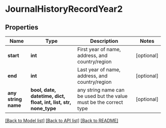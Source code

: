 # JournalHistoryRecordYear2


## Properties
Name | Type | Description | Notes
------------ | ------------- | ------------- | -------------
**start** | **int** | First year of name, address, and country/region | [optional] 
**end** | **int** | Last year of name, address, and country/region | [optional] 
**any string name** | **bool, date, datetime, dict, float, int, list, str, none_type** | any string name can be used but the value must be the correct type | [optional]

[[Back to Model list]](../README.md#documentation-for-models) [[Back to API list]](../README.md#documentation-for-api-endpoints) [[Back to README]](../README.md)



